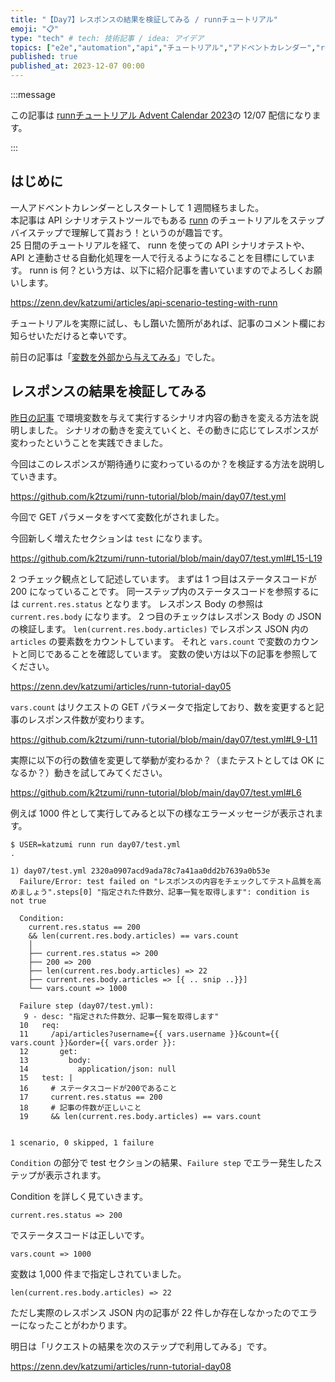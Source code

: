 ```yaml
---
title: "【Day7】レスポンスの結果を検証してみる / runnチュートリアル"
emoji: "📋"
type: "tech" # tech: 技術記事 / idea: アイデア
topics: ["e2e","automation","api","チュートリアル","アドベントカレンダー","runn"]
published: true
published_at: 2023-12-07 00:00
---
```


:::message

この記事は [runnチュートリアル Advent Calendar 2023](https://qiita.com/advent-calendar/2023/runn-tutorial)の 12/07 配信になります。

:::

## はじめに

一人アドベントカレンダーとしスタートして 1 週間経ちました。  
本記事は API シナリオテストツールでもある [runn](https://github.com/k1LoW/runn) のチュートリアルをステップバイステップで理解して貰おう！というのが趣旨です。  
25 日間のチュートリアルを経て、 runn を使っての API シナリオテストや、 API と連動させる自動化処理を一人で行えるようになることを目標にしています。 
runn is 何？という方は、以下に紹介記事を書いていますのでよろしくお願いします。

https://zenn.dev/katzumi/articles/api-scenario-testing-with-runn

チュートリアルを実際に試し、もし躓いた箇所があれば、記事のコメント欄にお知らせいただけると幸いです。

前日の記事は「[変数を外部から与えてみる](https://zenn.dev/katzumi/articles/runn-tutorial-day06)」でした。

## レスポンスの結果を検証してみる

[昨日の記事](https://zenn.dev/katzumi/articles/runn-tutorial-day06) で環境変数を与えて実行するシナリオ内容の動きを変える方法を説明しました。 
シナリオの動きを変えていくと、その動きに応じてレスポンスが変わったということを実践できました。

今回はこのレスポンスが期待通りに変わっているのか？を検証する方法を説明していきます。

https://github.com/k2tzumi/runn-tutorial/blob/main/day07/test.yml

今回で GET パラメータをすべて変数化がされました。

今回新しく増えたセクションは `test` になります。

https://github.com/k2tzumi/runn-tutorial/blob/main/day07/test.yml#L15-L19

2 つチェック観点として記述しています。
まずは 1 つ目はステータスコードが 200 になっていることです。
同一ステップ内のステータスコードを参照するには `current.res.status` となります。
レスポンス Body の参照は `current.res.body` になります。
2 つ目のチェックはレスポンス Body の JSON の検証します。
`len(current.res.body.articles)` でレスポンス JSON 内の `articles` の要素数をカウントしています。
それと `vars.count` で変数のカウントと同じであることを確認しています。
変数の使い方は以下の記事を参照してください。

https://zenn.dev/katzumi/articles/runn-tutorial-day05

`vars.count` はリクエストの GET パラメータで指定しており、数を変更すると記事のレスポンス件数が変わります。

https://github.com/k2tzumi/runn-tutorial/blob/main/day07/test.yml#L9-L11

実際に以下の行の数値を変更して挙動が変わるか？（またテストとしては OK になるか？）動きを試してみてください。

https://github.com/k2tzumi/runn-tutorial/blob/main/day07/test.yml#L6

例えば 1000 件として実行してみると以下の様なエラーメッセージが表示されます。

```console
$ USER=katzumi runn run day07/test.yml        
.

1) day07/test.yml 2320a0907acd9ada78c7a41aa0dd2b7639a0b53e
  Failure/Error: test failed on "レスポンスの内容をチェックしてテスト品質を高めましょう".steps[0] "指定された件数分、記事一覧を取得します": condition is not true
  
  Condition:
    current.res.status == 200
    && len(current.res.body.articles) == vars.count
    │
    ├── current.res.status => 200
    ├── 200 => 200
    ├── len(current.res.body.articles) => 22
    ├── current.res.body.articles => [{ .. snip ..}}]
    └── vars.count => 1000
    
  Failure step (day07/test.yml):
   9 - desc: "指定された件数分、記事一覧を取得します"
  10   req:
  11     /api/articles?username={{ vars.username }}&count={{ vars.count }}&order={{ vars.order }}:
  12       get:
  13         body:
  14           application/json: null
  15   test: |
  16     # ステータスコードが200であること
  17     current.res.status == 200
  18     # 記事の件数が正しいこと
  19     && len(current.res.body.articles) == vars.count


1 scenario, 0 skipped, 1 failure
```

`Condition` の部分で test セクションの結果、`Failure step` でエラー発生したステップが表示されます。

Condition を詳しく見ていきます。

`current.res.status => 200`

でステータスコードは正しいです。

`vars.count => 1000` 

変数は 1,000 件まで指定しされていました。

`len(current.res.body.articles) => 22` 

ただし実際のレスポンス JSON 内の記事が 22 件しか存在しなかったのでエラーになったことがわかります。

明日は「リクエストの結果を次のステップで利用してみる」です。

https://zenn.dev/katzumi/articles/runn-tutorial-day08